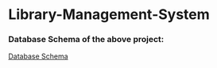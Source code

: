 # Library-Management-System
### Database Schema of the above project:
[Database Schema](https://github.com/EternoSeeker/Library-Management-Schema)
